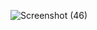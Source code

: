 ![Screenshot (46)](https://github.com/Kalpana1510/Face-Recognition-Attendance-System1/assets/122625423/ed3ba4d7-a926-40c9-97bc-94c811769214)
